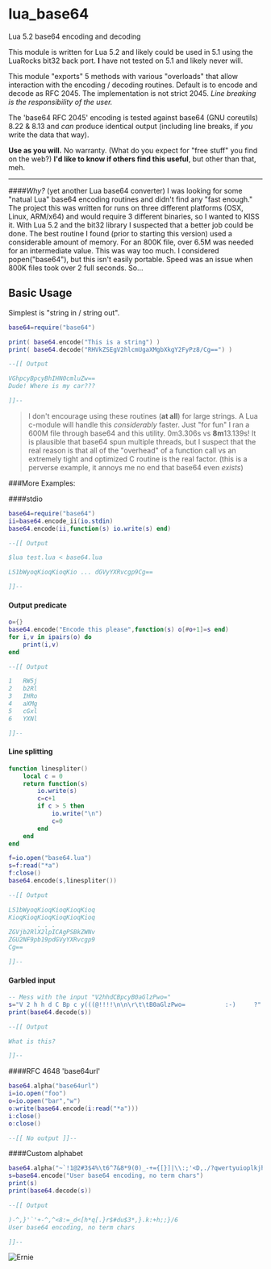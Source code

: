 lua_base64
==========
Lua 5.2 base64 encoding and decoding

This module is written for Lua 5.2 and likely could be used in 5.1 using the LuaRocks bit32 back port. **I** have not tested on 5.1 and likely never will.

This module "exports" 5 methods with various "overloads" that allow interaction with the encoding / decoding routines. Default is to encode and decode as RFC 2045. The implementation is not strict 2045. _Line breaking is the responsibility of the user._

The 'base64 RFC 2045' encoding is tested against base64 (GNU coreutils) 8.22 & 8.13 and _can_ produce identical output (including line breaks, if _you_ write the data that way).

__Use as you will.__ No warranty. (What do you expect for "free stuff" you find on the web?) **I'd like to know if others find this useful**, but other than that, meh.

-----

####_Why?_ (yet another Lua base64 converter)
I was looking for some "natual Lua" base64 encoding routines and didn't find any "fast enough." The project this was written for runs on three different platforms (OSX, Linux, ARM/x64) and would require 3 different binaries, so I wanted to KISS it. With Lua 5.2 and the bit32 library I suspected that a better job could be done. The best routine I found (prior to starting this version) used a considerable amount of memory. For an 800K file, over 6.5M was needed for an intermediate value. This was way too much. I considered popen("base64"), but this isn't easily portable.  Speed was an issue when 800K files took over 2 full seconds. So...


Basic Usage
-----------

Simplest is "string in / string out".

```lua
base64=require("base64")

print( base64.encode("This is a string") )
print( base64.decode("RHVkZSEgV2hlcmUgaXMgbXkgY2FyPz8/Cg==") )

--[[ Output

VGhpcyBpcyBhIHN0cmluZw==
Dude! Where is my car???

]]--
```
> I don't encourage using these routines (**at all**) for large strings. A Lua c-module will handle this _considerably_ faster. Just "for fun" I ran a 600M file through base64 and this utility. 0m3.306s vs **8m**13.139s! It is plausible that base64 spun multiple threads, but I suspect that the real reason is that all of the "overhead" of a function call vs an extremely tight and optimized C routine is the real factor. (this is a perverse example, it annoys me no end that base64 even _exists_)


###More Examples:

####stdio
```lua
base64=require("base64")
ii=base64.encode_ii(io.stdin)
base64.encode(ii,function(s) io.write(s) end)

--[[ Output

$lua test.lua < base64.lua

LS1bWyoqKioqKioqKio ... dGVyYXRvcgp9Cg==

]]--
```

#### Output predicate
```lua
o={}
base64.encode("Encode this please",function(s) o[#o+1]=s end)
for i,v in ipairs(o) do
    print(i,v)
end

--[[ Output

1   RW5j
2   b2Rl
3   IHRo
4   aXMg
5   cGxl
6   YXNl

]]--
```

#### Line splitting
```lua
function linespliter()
    local c = 0
    return function(s)
        io.write(s)
        c=c+1
        if c > 5 then
            io.write("\n")
            c=0
        end
    end
end

f=io.open("base64.lua")
s=f:read("*a")
f:close()
base64.encode(s,linespliter())

--[[ Output

LS1bWyoqKioqKioqKioqKioq
KioqKioqKioqKioqKioqKioq
        . . .
ZGVjb2RlX2lpICAgPSBkZWNv
ZGU2NF9pb19pdGVyYXRvcgp9
Cg==

]]--
```


#### Garbled input
```lua
-- Mess with the input "V2hhdCBpcyB0aGlzPwo="
s="V 2 h h d C Bp c y(((@!!!!\n\n\r\t\tB0aGlzPwo=           :-)     ?"
print(base64.decode(s))

--[[ Output

What is this?

]]--
```


####RFC 4648 'base64url'
```lua
base64.alpha("base64url")
i=io.open("foo")
o=io.open("bar","w")
o:write(base64.encode(i:read("*a")))
i:close()
o:close()

--[[ No output ]]--
```

####Custom alphabet
```lua
base64.alpha("~`!1@2#3$4%\t6^7&8*9(0)_-+={[}]|\\:;'<D,./?qwertyuioplkjhgfdsazxcv","")
s=base64.encode("User base64 encoding, no term chars")
print(s)
print(base64.decode(s))

--[[ Output

)-^,}'`'+-^,^<8:=_d<[h*q[.}r$#du$3*,}.k:+h;;}/6
User base64 encoding, no term chars

]]--
```
![Ernie](http://ee5.net/ernie.png "Ernie")
